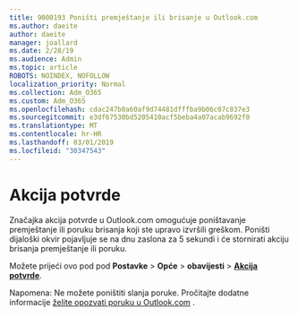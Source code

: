 ```yaml
---
title: 9000193 Poništi premještanje ili brisanje u Outlook.com
ms.author: daeite
author: daeite
manager: joallard
ms.date: 2/28/19
ms.audience: Admin
ms.topic: article
ROBOTS: NOINDEX, NOFOLLOW
localization_priority: Normal
ms.collection: Adm_O365
ms.custom: Adm_O365
ms.openlocfilehash: cdac247b0a60af9d74481dfffba9b06c07c837e3
ms.sourcegitcommit: e3df67530bd5205410acf5beba4a07acab9692f0
ms.translationtype: MT
ms.contentlocale: hr-HR
ms.lasthandoff: 03/01/2019
ms.locfileid: "30347543"
---
```

# <a name="action-confirmations"></a>Akcija potvrde

Značajka akcija potvrde u Outlook.com omogućuje poništavanje premještanje ili poruku brisanja koji ste upravo izvršili greškom. Poništi dijaloški okvir pojavljuje se na dnu zaslona za 5 sekundi i će stornirati akciju brisanja premještanje ili poruku.

Možete prijeći ovo pod pod **Postavke** > **Opće** > **obavijesti** > **[Akcija potvrde](https://outlook.live.com/mail/options/general/notifications)**.

Napomena: Ne možete poništiti slanja poruke. Pročitajte dodatne informacije [želite opozvati poruku u Outlook.com](https://support.office.com/article/c069ddde-5282-4085-8f4c-d7b133324f8a) .